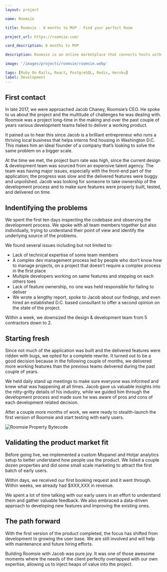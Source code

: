 ```yaml
---
layout: project

name: Roomsie

title: Roomsie - 8 months to MVP - Find your perfect Room

project_url: https://roomsie.com/

card_description: 8 months to MVP

description: Roomsie is an online marketplace that connects hosts with interns, students, and recent graduates looking for medium-term housing in Washington, D.C. A complex product built from the ground up.

image: '/images/projects/roomsie/roomsie.webp'

tags: [Ruby On Rails, React, PostgreSQL, Redis, Heroku]
label: Development
---
```

## First contact
In late 2017, we were approached Jacob Chaney, Roomsie’s CEO. He spoke to us about the project and the multitude of challenges he was dealing with. Roomsie was a project long-time in the making and over the past couple of years various development teams failed to deliver a working product.

It pained us to hear this since Jacob is a brilliant entrepreneur who runs a thriving local business that helps interns find housing in Washington D.C. This makes him an ideal founder of a company that’s looking to solve the same problem on a bigger scale.

At the time we met, the project burn rate was high, since the current design & development team was sourced from an expensive talent agency. The team was having major issues, especially with the front-end part of the application; the progress was slow and the delivered features were buggy and unpolished. Jacob was looking for someone to take ownership of the development process and to make sure features were properly built, tested, and delivered on time.


## Indentifying the problems

We spent the first ten days inspecting the codebase and observing the development process. We spoke with all team members together but also individually, trying to understand their point of view and identify the underlying source of the problems.

We found several issues including but not limited to:

* Lack of technical expertise of some team members
* A complex dev management process led by people who don’t know how to manage projects, on a project that doesn’t require a complex process in the first place
* Multiple developers working on same features and stepping on each others toes
* Lack of feature ownership, no one was held responsible for failing to deliver
* We wrote a lengthy report, spoke to Jacob about our findings, and even hired an established D.C. based consultant to offer a second opinion on the state of the project.

Within a week, we downsized the design & development team from 5 contractors down to 2.

## Starting fresh

Since not much of the application was built and the delivered features were ridden with bugs, we opted for a complete rewrite. It turned out to be a good decision because in the following couple of months, we delivered more working features than the previous teams delivered during the past couple of years.

We held daily stand up meetings to make sure everyone was informed and knew what was happening at all times. Jacob gave us valuable insights into the nitty-gritty details of his industry, while we guided him through the development process and made sure he was aware of pros and cons of each development related decision.

After a couple more months of work, we were ready to stealth-launch the first version of Roomsie and start testing with early users.

![Roomsie Property Bytecode]({{site.baseurl}}/images/projects/roomsie/property.webp)

## Validating the product market fit

Before going live, we implemented a custom Mixpanel and Hotjar analytics setup to better understand how people use the product. We listed a couple dozen properties and did some small scale marketing to attract the first batch of early users.

Within days, we received our first booking request and it went through. Within weeks, we already had $XXX,XXX in revenue.

We spent a lot of time talking with our early users in an effort to understand them and gather valuable feedback. We also embraced a data-driven approach to developing new features and improving the existing ones.

## The path forward

With the first version of the product completed, the focus has shifted from development to growing the user base. We are still involved and will help with maintenance and future hiring efforts.

Building Roomsie with Jacob was pure joy. It was one of those awesome moments where the needs of the client perfectly overlapped with our own expertise, allowing us to inject heaps of value into the project.